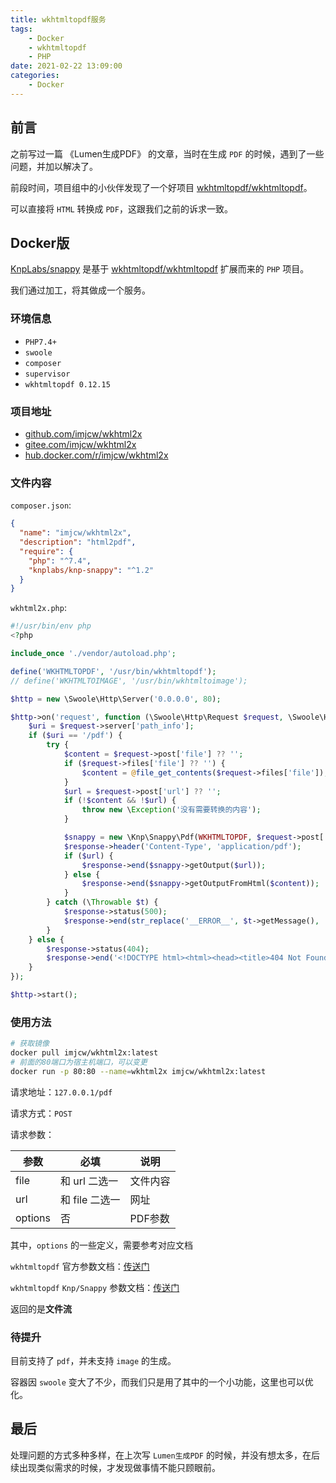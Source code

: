```yaml
---
title: wkhtmltopdf服务
tags:
    - Docker
    - wkhtmltopdf
    - PHP
date: 2021-02-22 13:09:00
categories:
    - Docker
---
```


## 前言

之前写过一篇 《Lumen生成PDF》 的文章，当时在生成 `PDF` 的时候，遇到了一些问题，并加以解决了。

前段时间，项目组中的小伙伴发现了一个好项目 [wkhtmltopdf/wkhtmltopdf](https://github.com/wkhtmltopdf/wkhtmltopdf)。

可以直接将 `HTML` 转换成 `PDF`，这跟我们之前的诉求一致。

## Docker版

[KnpLabs/snappy](https://github.com/KnpLabs/snappy) 是基于 [wkhtmltopdf/wkhtmltopdf](https://github.com/wkhtmltopdf/wkhtmltopdf) 扩展而来的 `PHP` 项目。

我们通过加工，将其做成一个服务。

### 环境信息

- `PHP7.4+`
- `swoole`
- `composer`
- `supervisor`
- `wkhtmltopdf 0.12.15`

### 项目地址

- [github.com/imjcw/wkhtml2x](https://github.com/imjcw/wkhtml2x)
- [gitee.com/imjcw/wkhtml2x](https://gitee.com/imjcw/wkhtml2x)
- [hub.docker.com/r/imjcw/wkhtml2x](https://hub.docker.com/r/imjcw/wkhtml2x)

### 文件内容

`composer.json`:

```json
{
  "name": "imjcw/wkhtml2x",
  "description": "html2pdf",
  "require": {
    "php": "^7.4",
    "knplabs/knp-snappy": "^1.2"
  }
}
```

`wkhtml2x.php`:

```php
#!/usr/bin/env php
<?php

include_once './vendor/autoload.php';

define('WKHTMLTOPDF', '/usr/bin/wkhtmltopdf');
// define('WKHTMLTOIMAGE', '/usr/bin/wkhtmltoimage');

$http = new \Swoole\Http\Server('0.0.0.0', 80);

$http->on('request', function (\Swoole\Http\Request $request, \Swoole\Http\Response $response) {
    $uri = $request->server['path_info'];
    if ($uri == '/pdf') {
        try {
            $content = $request->post['file'] ?? '';
            if ($request->files['file'] ?? '') {
                $content = @file_get_contents($request->files['file']);
            }
            $url = $request->post['url'] ?? '';
            if (!$content && !$url) {
                throw new \Exception('没有需要转换的内容');
            }

            $snappy = new \Knp\Snappy\Pdf(WKHTMLTOPDF, $request->post['options'] ?? []);
            $response->header('Content-Type', 'application/pdf');
            if ($url) {
                $response->end($snappy->getOutput($url));
            } else {
                $response->end($snappy->getOutputFromHtml($content));
            }
        } catch (\Throwable $t) {
            $response->status(500);
            $response->end(str_replace('__ERROR__', $t->getMessage(), '<!DOCTYPE html><html><head><title>Internal Server Error</title></head><body><h1>Internal Server Error</h1><p>__ERROR__</p></body></html>'));
        }
    } else {
        $response->status(404);
        $response->end('<!DOCTYPE html><html><head><title>404 Not Found</title></head><body><h1>404 Not Found</h1></body></html>');
    }
});

$http->start();
```

### 使用方法

```bash
# 获取镜像
docker pull imjcw/wkhtml2x:latest
# 前面的80端口为宿主机端口，可以变更
docker run -p 80:80 --name=wkhtml2x imjcw/wkhtml2x:latest
```

请求地址：`127.0.0.1/pdf`

请求方式：`POST`

请求参数：

| 参数 | 必填 | 说明 |
| ---- | ---- | ---- |
| file | 和 url 二选一 | 文件内容 |
| url | 和 file 二选一 | 网址 |
| options | 否 | PDF参数 |

其中，`options` 的一些定义，需要参考对应文档

`wkhtmltopdf` 官方参数文档：[传送门](https://wkhtmltopdf.org/usage/wkhtmltopdf.txt)

`wkhtmltopdf` `Knp/Snappy` 参数文档：[传送门](https://github.com/KnpLabs/snappy/blob/master/src/Knp/Snappy/Pdf.php#L84)

返回的是**文件流**

### 待提升

目前支持了 `pdf`，并未支持 `image` 的生成。

容器因 `swoole` 变大了不少，而我们只是用了其中的一个小功能，这里也可以优化。

## 最后

处理问题的方式多种多样，在上次写 `Lumen生成PDF` 的时候，并没有想太多，在后续出现类似需求的时候，才发现做事情不能只顾眼前。